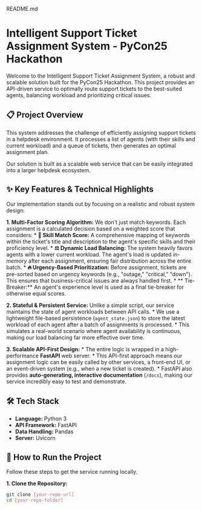 README.md
# Intelligent Support Ticket Assignment System - PyCon25 Hackathon

Welcome to the Intelligent Support Ticket Assignment System, a robust and scalable solution built for the PyCon25 Hackathon. This project provides an API-driven service to optimally route support tickets to the best-suited agents, balancing workload and prioritizing critical issues.

## 📋 Project Overview

This system addresses the challenge of efficiently assigning support tickets in a helpdesk environment. It processes a list of agents (with their skills and current workload) and a queue of tickets, then generates an optimal assignment plan.

Our solution is built as a scalable web service that can be easily integrated into a larger helpdesk ecosystem.

## ✨ Key Features & Technical Highlights

Our implementation stands out by focusing on a realistic and robust system design:

**1. Multi-Factor Scoring Algorithm:** We don't just match keywords. Each assignment is a calculated decision based on a weighted score that considers:
    *   **🎯 Skill Match Score:** A comprehensive mapping of keywords within the ticket's title and description to the agent's specific skills and their proficiency level.
    *   **⚖️ Dynamic Load Balancing:** The system heavily favors agents with a lower current workload. The agent's load is updated *in-memory* after each assignment, ensuring fair distribution across the entire batch.
    *   **🔥 Urgency-Based Prioritization:** Before assignment, tickets are pre-sorted based on urgency keywords (e.g., "outage," "critical," "down"). This ensures that business-critical issues are always handled first.
    *   ** Tie-Breaker:** An agent's experience level is used as a final tie-breaker for otherwise equal scores.

**2. Stateful & Persistent Service:** Unlike a simple script, our service maintains the state of agent workloads between API calls.
    *   We use a lightweight file-based persistence (`agent_state.json`) to store the latest workload of each agent after a batch of assignments is processed.
    *   This simulates a real-world scenario where agent availability is continuous, making our load balancing far more effective over time.

**3. Scalable API-First Design:**
    *   The entire logic is wrapped in a high-performance **FastAPI** web server.
    *   This API-first approach means our assignment logic can be easily called by other services, a front-end UI, or an event-driven system (e.g., when a new ticket is created).
    *   FastAPI also provides **auto-generating, interactive documentation** (`/docs`), making our service incredibly easy to test and demonstrate.

## 🛠️ Tech Stack

*   **Language:** Python 3
*   **API Framework:** FastAPI
*   **Data Handling:** Pandas
*   **Server:** Uvicorn

## 🚀 How to Run the Project

Follow these steps to get the service running locally.

**1. Clone the Repository:**
```bash
git clone [your-repo-url]
cd [your-repo-folder]